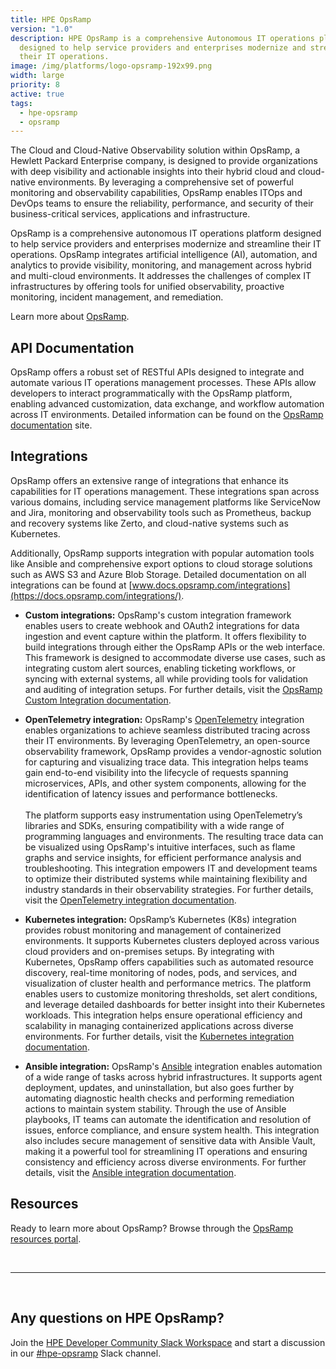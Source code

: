```yaml
---
title: HPE OpsRamp
version: "1.0"
description: HPE OpsRamp is a comprehensive Autonomous IT operations platform
  designed to help service providers and enterprises modernize and streamline
  their IT operations.
image: /img/platforms/logo-opsramp-192x99.png
width: large
priority: 8
active: true
tags:
  - hpe-opsramp
  - opsramp
---
```

The Cloud and Cloud-Native Observability solution within OpsRamp, a Hewlett Packard Enterprise company, is designed to provide organizations with deep visibility and actionable insights into their hybrid cloud and cloud-native environments. By leveraging a comprehensive set of powerful monitoring and observability capabilities, OpsRamp enables ITOps and DevOps teams to ensure the reliability, performance, and security of their business-critical services, applications and infrastructure.

OpsRamp is a comprehensive autonomous IT operations platform designed to help service providers and enterprises modernize and streamline their IT operations. OpsRamp integrates artificial intelligence (AI), automation, and analytics to provide visibility, monitoring, and management across hybrid and multi-cloud environments. It addresses the challenges of complex IT infrastructures by offering tools for unified observability, proactive monitoring, incident management, and remediation.

Learn more about [OpsRamp](https://www.hpe.com/us/en/opsramp.html).

## API Documentation

OpsRamp offers a robust set of RESTful APIs designed to integrate and automate various IT operations management processes. These APIs allow developers to interact programmatically with the OpsRamp platform, enabling advanced customization, data exchange, and workflow automation across IT environments. Detailed information can be found on the [OpsRamp documentation](https://develop.opsramp.com/v2) site.

## Integrations

OpsRamp offers an extensive range of integrations that enhance its capabilities for IT operations management. These integrations span across various domains, including service management platforms like ServiceNow and Jira, monitoring and observability tools such as Prometheus, backup and recovery systems like Zerto, and cloud-native systems such as Kubernetes. 

Additionally, OpsRamp supports integration with popular automation tools like Ansible and comprehensive export options to cloud storage solutions such as AWS S3 and Azure Blob Storage. Detailed documentation on all integrations can be found at [www.docs.opsramp.com/integrations](https://docs.opsramp.com/integrations/).    

* **Custom integrations:** OpsRamp's custom integration framework enables users to create webhook and OAuth2 integrations for data ingestion and event capture within the platform. It offers flexibility to build integrations through either the OpsRamp APIs or the web interface. This framework is designed to accommodate diverse use cases, such as integrating custom alert sources, enabling ticketing workflows, or syncing with external systems, all while providing tools for validation and auditing of integration setups. For further details, visit the [OpsRamp Custom Integration documentation](https://docs.opsramp.com/integrations/a2r/custom-integration/custom-integration/).    

* **OpenTelemetry integration:** OpsRamp's [OpenTelemetry](https://opentelemetry.io/) integration enables organizations to achieve seamless distributed tracing across their IT environments. By leveraging OpenTelemetry, an open-source observability framework, OpsRamp provides a vendor-agnostic solution for capturing and visualizing trace data. This integration helps teams gain end-to-end visibility into the lifecycle of requests spanning microservices, APIs, and other system components, allowing for the identification of latency issues and performance bottlenecks.<br/> <br/>
The platform supports easy instrumentation using OpenTelemetry’s libraries and SDKs, ensuring compatibility with a wide range of programming languages and environments. The resulting trace data can be visualized using OpsRamp's intuitive interfaces, such as flame graphs and service insights, for efficient performance analysis and troubleshooting. This integration empowers IT and development teams to optimize their distributed systems while maintaining flexibility and industry standards in their observability strategies. For further details, visit the [OpenTelemetry integration documentation](https://docs.opsramp.com/integrations/a2r/3rd-party/opentelemetry-integration/).    

* **Kubernetes integration:** OpsRamp’s Kubernetes (K8s) integration provides robust monitoring and management of containerized environments. It supports Kubernetes clusters deployed across various cloud providers and on-premises setups. By integrating with Kubernetes, OpsRamp offers capabilities such as automated resource discovery, real-time monitoring of nodes, pods, and services, and visualization of cluster health and performance metrics. The platform enables users to customize monitoring thresholds, set alert conditions, and leverage detailed dashboards for better insight into their Kubernetes workloads. This integration helps ensure operational efficiency and scalability in managing containerized applications across diverse environments. For further details, visit the [Kubernetes integration documentation](https://docs.opsramp.com/integrations/container-orchestration/kubernetes-new/).    

* **Ansible integration:** OpsRamp's [Ansible](https://www.ansible.com/) integration enables automation of a wide range of tasks across hybrid infrastructures. It supports agent deployment, updates, and uninstallation, but also goes further by automating diagnostic health checks and performing remediation actions to maintain system stability. Through the use of Ansible playbooks, IT teams can automate the identification and resolution of issues, enforce compliance, and ensure system health. This integration also includes secure management of sensitive data with Ansible Vault, making it a powerful tool for streamlining IT operations and ensuring consistency and efficiency across diverse environments. For further details, visit the [Ansible integration documentation](https://docs.opsramp.com/integrations/automation-integration/ansible-integration/).    

## Resources

Ready to learn more about OpsRamp? Browse through the [OpsRamp resources portal](https://www.opsramp.com/resources/).

<br/>

---

<br/>

## Any questions on HPE OpsRamp?

Join the [HPE Developer Community Slack Workspace](https://developer.hpe.com/slack-signup/) and start a discussion in our [#hpe-opsramp](https://hpedev.slack.com/archives/C082P2Q3811) Slack channel.

